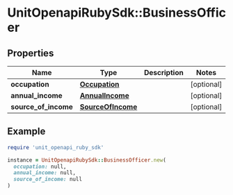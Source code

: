 # UnitOpenapiRubySdk::BusinessOfficer

## Properties

| Name | Type | Description | Notes |
| ---- | ---- | ----------- | ----- |
| **occupation** | [**Occupation**](Occupation.md) |  | [optional] |
| **annual_income** | [**AnnualIncome**](AnnualIncome.md) |  | [optional] |
| **source_of_income** | [**SourceOfIncome**](SourceOfIncome.md) |  | [optional] |

## Example

```ruby
require 'unit_openapi_ruby_sdk'

instance = UnitOpenapiRubySdk::BusinessOfficer.new(
  occupation: null,
  annual_income: null,
  source_of_income: null
)
```

